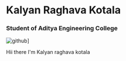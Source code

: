 # Kalyan Raghava Kotala
### Student of Aditya Engineering College

![github](https://img.shields.io/badge/GitHub-000000?style=for-the-badge&logo=GitHub&logoColor=white)]

 
Hii there I'm Kalyan raghava kotala
